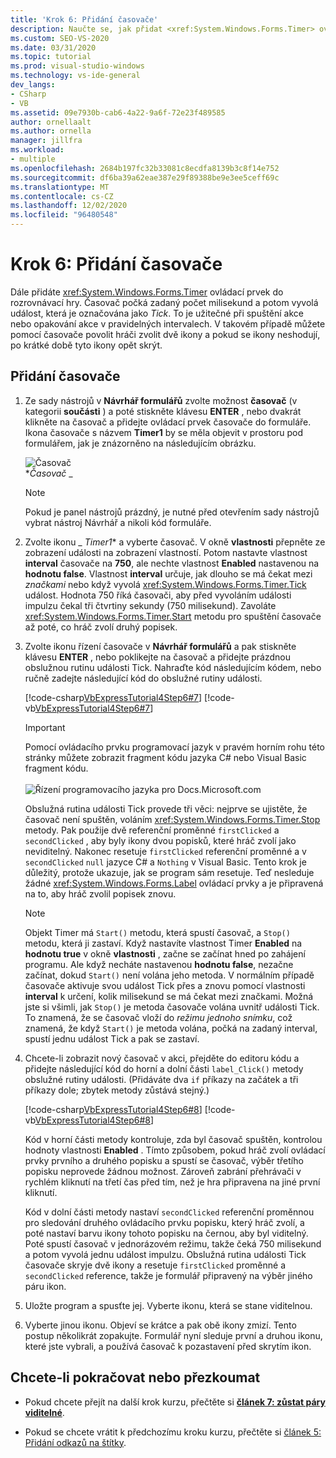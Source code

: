 ```yaml
---
title: 'Krok 6: Přidání časovače'
description: Naučte se, jak přidat <xref:System.Windows.Forms.Timer> ovládací prvek do porovnávací hry.
ms.custom: SEO-VS-2020
ms.date: 03/31/2020
ms.topic: tutorial
ms.prod: visual-studio-windows
ms.technology: vs-ide-general
dev_langs:
- CSharp
- VB
ms.assetid: 09e7930b-cab6-4a22-9a6f-72e23f489585
author: ornellaalt
ms.author: ornella
manager: jillfra
ms.workload:
- multiple
ms.openlocfilehash: 2684b197fc32b33081c8ecdfa8139b3c8f14e752
ms.sourcegitcommit: df6ba39a62eae387e29f89388be9e3ee5ceff69c
ms.translationtype: MT
ms.contentlocale: cs-CZ
ms.lasthandoff: 12/02/2020
ms.locfileid: "96480548"
---
```

# <a name="step-6-add-a-timer"></a>Krok 6: Přidání časovače
Dále přidáte <xref:System.Windows.Forms.Timer> ovládací prvek do rozrovnávací hry. Časovač počká zadaný počet milisekund a potom vyvolá událost, která je označována jako *Tick*. To je užitečné při spuštění akce nebo opakování akce v pravidelných intervalech. V takovém případě můžete pomocí časovače povolit hráči zvolit dvě ikony a pokud se ikony neshodují, po krátké době tyto ikony opět skrýt.

## <a name="to-add-a-timer"></a>Přidání časovače

1. Ze sady nástrojů v **Návrhář formulářů** zvolte možnost **časovač** (v kategorii **součásti** ) a poté stiskněte klávesu **ENTER** , nebo dvakrát klikněte na časovač a přidejte ovládací prvek časovače do formuláře. Ikona časovače s názvem **Timer1** by se měla objevit v prostoru pod formulářem, jak je znázorněno na následujícím obrázku.

     ![Časovač](../ide/media/express_timer.png)<br/>
**_Časovač_* _

    > [!NOTE]
    > Pokud je panel nástrojů prázdný, je nutné před otevřením sady nástrojů vybrat nástroj Návrhář a nikoli kód formuláře.

2. Zvolte ikonu _ *Timer1** a vyberte časovač. V okně **vlastnosti** přepněte ze zobrazení události na zobrazení vlastností. Potom nastavte vlastnost **interval** časovače na **750**, ale nechte vlastnost **Enabled** nastavenou na **hodnotu false**. Vlastnost **interval** určuje, jak dlouho se má čekat mezi *značkami* nebo když vyvolá <xref:System.Windows.Forms.Timer.Tick> událost. Hodnota 750 říká časovači, aby před vyvoláním události impulzu čekal tři čtvrtiny sekundy (750 milisekund). Zavoláte <xref:System.Windows.Forms.Timer.Start> metodu pro spuštění časovače až poté, co hráč zvolí druhý popisek.

3. Zvolte ikonu řízení časovače v **Návrhář formulářů** a pak stiskněte klávesu **ENTER** , nebo poklikejte na časovač a přidejte prázdnou obslužnou rutinu události Tick. Nahraďte kód následujícím kódem, nebo ručně zadejte následující kód do obslužné rutiny události.

     [!code-csharp[VbExpressTutorial4Step6#7](../ide/codesnippet/CSharp/step-6-add-a-timer_1.cs)]
     [!code-vb[VbExpressTutorial4Step6#7](../ide/codesnippet/VisualBasic/step-6-add-a-timer_1.vb)]

      > [!IMPORTANT]
      > Pomocí ovládacího prvku programovací jazyk v pravém horním rohu této stránky můžete zobrazit fragment kódu jazyka C# nebo Visual Basic fragment kódu.<br><br>![Řízení programovacího jazyka pro Docs.Microsoft.com](../ide/media/docs-programming-language-control.png)

     Obslužná rutina události Tick provede tři věci: nejprve se ujistěte, že časovač není spuštěn, voláním <xref:System.Windows.Forms.Timer.Stop> metody. Pak použije dvě referenční proměnné `firstClicked` a `secondClicked` , aby byly ikony dvou popisků, které hráč zvolí jako neviditelný. Nakonec resetuje `firstClicked` referenční proměnné a v `secondClicked` `null` jazyce C# a `Nothing` v Visual Basic. Tento krok je důležitý, protože ukazuje, jak se program sám resetuje. Teď nesleduje žádné <xref:System.Windows.Forms.Label> ovládací prvky a je připravená na to, aby hráč zvolil popisek znovu.

    > [!NOTE]
    > Objekt Timer má `Start()` metodu, která spustí časovač, a `Stop()` metodu, která ji zastaví. Když nastavíte vlastnost Timer **Enabled** na **hodnotu true** v okně **vlastnosti** , začne se začínat hned po zahájení programu. Ale když necháte nastavenou **hodnotu false**, nezačne začínat, dokud `Start()` není volána jeho metoda. V normálním případě časovače aktivuje svou událost Tick přes a znovu pomocí vlastnosti **interval** k určení, kolik milisekund se má čekat mezi značkami. Možná jste si všimli, jak `Stop()` je metoda časovače volána uvnitř události Tick. To znamená, že se časovač vloží do *režimu jednoho snímku*, což znamená, že když `Start()` je metoda volána, počká na zadaný interval, spustí jednu událost Tick a pak se zastaví.

4. Chcete-li zobrazit nový časovač v akci, přejděte do editoru kódu a přidejte následující kód do horní a dolní části `label_Click()` metody obslužné rutiny události. (Přidáváte dva `if` příkazy na začátek a tři příkazy dole; zbytek metody zůstává stejný.)

     [!code-csharp[VbExpressTutorial4Step6#8](../ide/codesnippet/CSharp/step-6-add-a-timer_2.cs)]
     [!code-vb[VbExpressTutorial4Step6#8](../ide/codesnippet/VisualBasic/step-6-add-a-timer_2.vb)]

     Kód v horní části metody kontroluje, zda byl časovač spuštěn, kontrolou hodnoty vlastnosti **Enabled** . Tímto způsobem, pokud hráč zvolí ovládací prvky prvního a druhého popisku a spustí se časovač, výběr třetího popisku neprovede žádnou možnost. Zároveň zabrání přehrávači v rychlém kliknutí na třetí čas před tím, než je hra připravena na jiné první kliknutí. 

     Kód v dolní části metody nastaví `secondClicked` referenční proměnnou pro sledování druhého ovládacího prvku popisku, který hráč zvolí, a poté nastaví barvu ikony tohoto popisku na černou, aby byl viditelný. Poté spustí časovač v jednorázovém režimu, takže čeká 750 milisekund a potom vyvolá jednu událost impulzu. Obslužná rutina události Tick časovače skryje dvě ikony a resetuje `firstClicked` proměnné a `secondClicked` reference, takže je formulář připravený na výběr jiného páru ikon.

5. Uložte program a spusťte jej. Vyberte ikonu, která se stane viditelnou.

6. Vyberte jinou ikonu. Objeví se krátce a pak obě ikony zmizí. Tento postup několikrát zopakujte. Formulář nyní sleduje první a druhou ikonu, které jste vybrali, a používá časovač k pozastavení před skrytím ikon.

## <a name="to-continue-or-review"></a>Chcete-li pokračovat nebo přezkoumat

- Pokud chcete přejít na další krok kurzu, přečtěte si **[článek 7: zůstat páry viditelné](../ide/step-7-keep-pairs-visible.md)**.

- Pokud se chcete vrátit k předchozímu kroku kurzu, přečtěte si [článek 5: Přidání odkazů na štítky](../ide/step-5-add-label-references.md).
